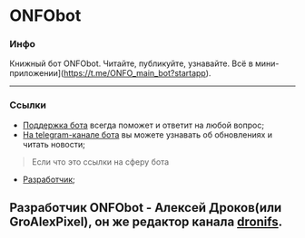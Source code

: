 # ONFObot
### Инфо
Книжный бот ONFObot. Читайте, публикуйте, узнавайте. Всё в мини-приложении](https://t.me/ONFO_main_bot?startapp).

----------
### Ссылки

* [Поддержка бота](https://t.me/ONFO_help_bot) всегда поможет и ответит на любой вопрос;
* [На telegram-канале бота](https://t.me/ONFOstudio) вы можете узнавать об обновлениях и читать новости;
> Если что это ссылки на сферу бота
- [Разработчик](https://t.me/GroAlexPixel_bot?startapp);

Разработчик ONFObot - Алексей Дроков(или GroAlexPixel), он же редактор канала [dronifs](https://t.me/dronifs).
----------
  
